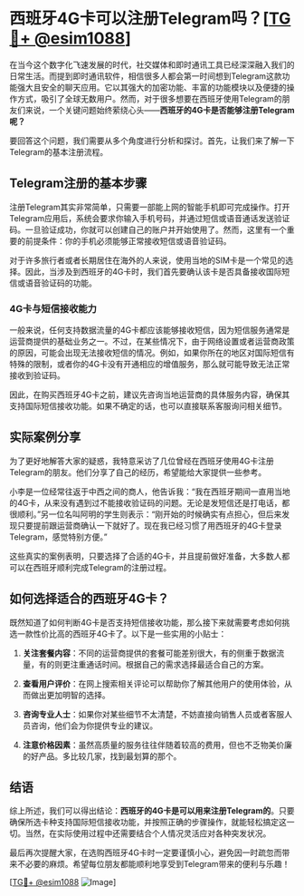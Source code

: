 # 西班牙4G卡可以注册Telegram吗？[[TG💪+ @esim1088](https://t.me/s/esim1088)]

在当今这个数字化飞速发展的时代，社交媒体和即时通讯工具已经深深融入我们的日常生活。而提到即时通讯软件，相信很多人都会第一时间想到Telegram这款功能强大且安全的聊天应用。它以其强大的加密功能、丰富的功能模块以及便捷的操作方式，吸引了全球无数用户。然而，对于很多想要在西班牙使用Telegram的朋友们来说，一个关键问题始终萦绕心头——**西班牙的4G卡是否能够注册Telegram呢？**

要回答这个问题，我们需要从多个角度进行分析和探讨。首先，让我们来了解一下Telegram的基本注册流程。

## Telegram注册的基本步骤

注册Telegram其实非常简单，只需要一部能上网的智能手机即可完成操作。打开Telegram应用后，系统会要求你输入手机号码，并通过短信或语音通话发送验证码。一旦验证成功，你就可以创建自己的账户并开始使用了。然而，这里有一个重要的前提条件：你的手机必须能够正常接收短信或语音验证码。

对于许多旅行者或者长期居住在海外的人来说，使用当地的SIM卡是一个常见的选择。因此，当涉及到西班牙的4G卡时，我们首先要确认该卡是否具备接收国际短信或语音验证码的功能。

### 4G卡与短信接收能力

一般来说，任何支持数据流量的4G卡都应该能够接收短信，因为短信服务通常是运营商提供的基础业务之一。不过，在某些情况下，由于网络设置或者运营商政策的原因，可能会出现无法接收短信的情况。例如，如果你所在的地区对国际短信有特殊的限制，或者你的4G卡没有开通相应的增值服务，那么就可能导致无法正常接收到验证码。

因此，在购买西班牙4G卡之前，建议先咨询当地运营商的具体服务内容，确保其支持国际短信接收功能。如果不确定的话，也可以直接联系客服询问相关细节。

## 实际案例分享

为了更好地解答大家的疑惑，我特意采访了几位曾经在西班牙使用4G卡注册Telegram的朋友。他们分享了自己的经历，希望能给大家提供一些参考。

小李是一位经常往返于中西之间的商人，他告诉我：“我在西班牙期间一直用当地的4G卡，从来没有遇到过不能接收验证码的问题。无论是发短信还是打电话，都很顺利。”另一位名叫阿明的学生则表示：“刚开始的时候确实有点担心，但后来发现只要提前跟运营商确认一下就好了。现在我已经习惯了用西班牙的4G卡登录Telegram，感觉特别方便。”

这些真实的案例表明，只要选择了合适的4G卡，并且提前做好准备，大多数人都可以在西班牙顺利完成Telegram的注册过程。

## 如何选择适合的西班牙4G卡？

既然知道了如何判断4G卡是否支持短信接收功能，那么接下来就需要考虑如何挑选一款性价比高的西班牙4G卡了。以下是一些实用的小贴士：

1. **关注套餐内容**：不同的运营商提供的套餐可能差别很大，有的侧重于数据流量，有的则更注重通话时间。根据自己的需求选择最适合自己的方案。
   
2. **查看用户评价**：在网上搜索相关评论可以帮助你了解其他用户的使用体验，从而做出更加明智的选择。
   
3. **咨询专业人士**：如果你对某些细节不太清楚，不妨直接向销售人员或者客服人员咨询，他们会为你提供专业的建议。

4. **注意价格因素**：虽然高质量的服务往往伴随着较高的费用，但也不乏物美价廉的好产品。多比较几家，找到最划算的那个。

## 结语

综上所述，我们可以得出结论：**西班牙的4G卡是可以用来注册Telegram的**。只要确保所选卡种支持国际短信接收功能，并按照正确的步骤操作，就能轻松搞定这一切。当然，在实际使用过程中还需要结合个人情况灵活应对各种突发状况。

最后再次提醒大家，在选购西班牙4G卡时一定要谨慎小心，避免因一时疏忽而带来不必要的麻烦。希望每位朋友都能顺利地享受到Telegram带来的便利与乐趣！

[[TG💪+ @esim1088](https://t.me/s/esim1088) ![Image](https://i.postimg.cc/4NQfJmqS/Snipaste-2025-05-13-00-14-12.png)]